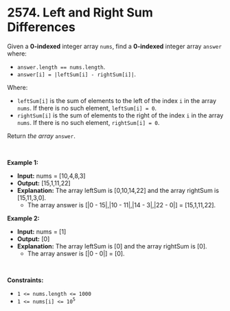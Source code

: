 # 2574. Left and Right Sum Differences

Given a **0-indexed** integer array `nums`, find a **0-indexed** integer array `answer` where:

*   `answer.length == nums.length`.
*   `answer[i] = |leftSum[i] - rightSum[i]|`.

Where:

*   `leftSum[i]` is the sum of elements to the left of the index `i` in the array `nums`. If there is no such element, `leftSum[i] = 0`.
*   `rightSum[i]` is the sum of elements to the right of the index `i` in the array `nums`. If there is no such element, `rightSum[i] = 0`.

Return _the array_ `answer`.

<br/>

**Example 1:**
- **Input:** nums = \[10,4,8,3\]
- **Output:** \[15,1,11,22\]
- **Explanation:** The array leftSum is \[0,10,14,22\] and the array rightSum is \[15,11,3,0\].
  - The array answer is \[|0 - 15|,|10 - 11|,|14 - 3|,|22 - 0|\] = \[15,1,11,22\].

**Example 2:**
- **Input:** nums = \[1\]
- **Output:** \[0\]
- **Explanation:** The array leftSum is \[0\] and the array rightSum is \[0\].
  - The array answer is \[|0 - 0|\] = \[0\].

<br/>

**Constraints:**

*   `1 <= nums.length <= 1000`
*   `1 <= nums[i] <= 10`<sup>`5`</sup>